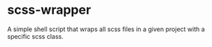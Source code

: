 # scss-wrapper
A simple shell script that wraps all scss files in a given project with a specific scss class.
